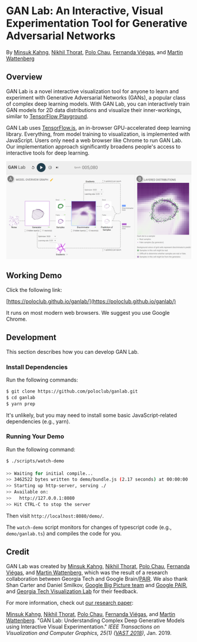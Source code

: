 # GAN Lab: An Interactive, Visual Experimentation Tool for Generative Adversarial Networks

By 
[Minsuk Kahng](http://minsuk.com),
[Nikhil Thorat](https://twitter.com/nsthorat),
[Polo Chau](https://www.cc.gatech.edu/~dchau/),
[Fernanda Viégas](http://fernandaviegas.com/), and 
[Martin Wattenberg](http://www.bewitched.com/)

## Overview

GAN Lab is a novel interactive visualization tool for anyone to learn and experiment with Generative Adversarial Networks (GANs), a popular class of complex deep learning models. With GAN Lab, you can interactively train GAN models for 2D data distributions and visualize their inner-workings, similar to [TensorFlow Playground](http://playground.tensorflow.org/).

GAN Lab uses [TensorFlow.js](https://js.tensorflow.org/), an in-browser GPU-accelerated deep learning library. Everything, from model training to visualization, is implemented with JavaScript. Users only need a web browser like Chrome to run GAN Lab. Our implementation approach significantly broadens people's access to interactive tools for deep learning. 

![Screenshot of GAN Lab](ganlab-teaser.png)


## Working Demo

Click the following link:

[https://poloclub.github.io/ganlab/](https://poloclub.github.io/ganlab/)

It runs on most modern web browsers. We suggest you use Google Chrome.


## Development

This section describes how you can develop GAN Lab.

### Install Dependencies

Run the following commands: 

```bash
$ git clone https://github.com/poloclub/ganlab.git
$ cd ganlab
$ yarn prep
```

It's unlikely, but you may need to install some basic JavaScript-related dependencies (e.g., yarn).


### Running Your Demo

Run the following command:

```bash
$ ./scripts/watch-demo

>> Waiting for initial compile...
>> 3462522 bytes written to demo/bundle.js (2.17 seconds) at 00:00:00
>> Starting up http-server, serving ./
>> Available on:
>>   http://127.0.0.1:8080
>> Hit CTRL-C to stop the server
```

Then visit `http://localhost:8080/demo/`. 

The `watch-demo` script monitors for changes of typescript code (e.g., `demo/ganlab.ts`)
and compiles the code for you.


## Credit

GAN Lab was created by 
[Minsuk Kahng](http://minsuk.com),
[Nikhil Thorat](https://twitter.com/nsthorat),
[Polo Chau](https://www.cc.gatech.edu/~dchau/),
[Fernanda Viégas](http://www.fernandaviegas.com/), and 
[Martin Wattenberg](http://www.bewitched.com/),
which was the result of a research collaboration between Georgia Tech and Google Brain/[PAIR](https://ai.google/research/teams/brain/pair).
We also thank Shan Carter and Daniel Smilkov, 
[Google Big Picture team](https://research.google.com/bigpicture/) and 
[Google PAIR](https://ai.google/research/teams/brain/pair), and 
[Georgia Tech Visualization Lab](http://vis.gatech.edu/)
for their feedback.
 
For more information, check out 
[our research paper](http://minsuk.com/research/papers/kahng-ganlab-vast2018.pdf):     
 
[Minsuk Kahng](http://minsuk.com),
[Nikhil Thorat](https://twitter.com/nsthorat),
[Polo Chau](https://www.cc.gatech.edu/~dchau/),
[Fernanda Viégas](http://www.fernandaviegas.com/), and 
[Martin Wattenberg](http://www.bewitched.com/).
"GAN Lab: Understanding Complex Deep Generative Models using Interactive Visual Experimentation."
*IEEE Transactions on Visualization and Computer Graphics, 25(1) ([VAST 2018](http://ieeevis.org/year/2018/welcome))*, Jan. 2019.
